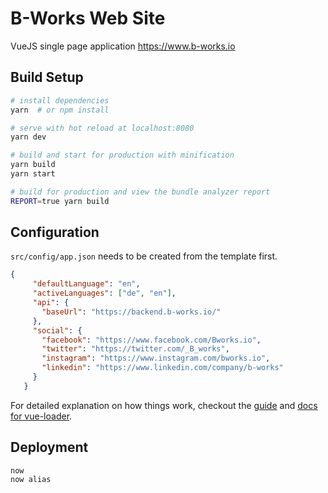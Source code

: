 # B-Works Web Site

VueJS single page application https://www.b-works.io

## Build Setup

``` bash
# install dependencies
yarn  # or npm install

# serve with hot reload at localhost:8080
yarn dev

# build and start for production with minification
yarn build
yarn start

# build for production and view the bundle analyzer report
REPORT=true yarn build
```

## Configuration

```src/config/app.json``` needs to be created from the template first.

``` json
{
     "defaultLanguage": "en",
     "activeLanguages": ["de", "en"],
     "api": {
       "baseUrl": "https://backend.b-works.io/"
     },
     "social": {
       "facebook": "https://www.facebook.com/Bworks.io",
       "twitter": "https://twitter.com/_B_works",
       "instagram": "https://www.instagram.com/bworks.io",
       "linkedin": "https://www.linkedin.com/company/b-works"
     }
   }
```

For detailed explanation on how things work, checkout the [guide](http://vuejs-templates.github.io/webpack/) and [docs for vue-loader](http://vuejs.github.io/vue-loader).

## Deployment

```
now
now alias
```
